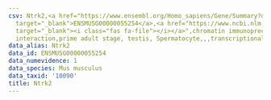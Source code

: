 ```yaml
---
csv: Ntrk2,<a href="https://www.ensembl.org/Homo_sapiens/Gene/Summary?db=core;g=ENSMUSG00000055254"
  target="_blank">ENSMUSG00000055254</a>,<a href="https://www.ncbi.nlm.nih.gov/pubmed/25450459"
  target="_blank"><i class="fas fa-file"></i></a>",chromatin immunoprecipitation assay,direct
  interaction,prime adult stage, testis, Spermatocyte,,,transcriptional regulation,
data_alias: Ntrk2
data_id: ENSMUSG00000055254
data_numevidence: 1
data_species: Mus musculus
data_taxid: '10090'
title: Ntrk2
---
```

